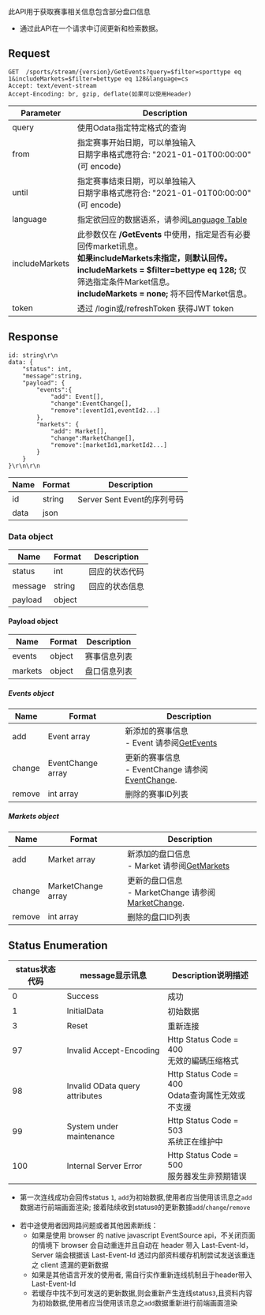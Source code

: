 ﻿此API用于获取赛事相关信息包含部分盘口信息
* 通过此API在一个请求中订阅更新和检索数据。

## Request
```http request
GET  /sports/stream/{version}/GetEvents?query=$filter=sporttype eq 1&includeMarkets=$filter=bettype eq 128&language=cs
Accept: text/event-stream
Accept-Encoding: br, gzip, deflate(如果可以使用Header)
```

| Parameter | Description |
| ------ | ------ |
| query | 使用Odata指定特定格式的查询 |
| from | 指定赛事开始日期，可以单独输入<br>日期字串格式應符合: "2021-01-01T00:00:00"(可 encode) |
| until | 指定赛事结束日期，可以单独输入<br>日期字串格式應符合: "2021-01-01T00:00:00"(可 encode) |
| language | 指定欲回应的数据语系，请参阅[Language Table](/j33app2/sports/wiki/Language-Table) |
| includeMarkets | 此参数仅在 **/GetEvents** 中使用，指定是否有必要回传market讯息。<br>**如果includeMarkets未指定，则默认回传。** <br /> **includeMarkets = $filter=bettype eq 128;** 仅筛选指定条件Market信息。<br> **includeMarkets = none;** 将不回传Market信息。|
| token | 透过 /login或/refreshToken 获得JWT token |
## Response
```
id: string\r\n
data: {
    "status": int,
    "message":string,
    "payload": {
        "events":{
            "add": Event[],
            "change":EventChange[],
            "remove":[eventId1,eventId2...]
        },
        "markets": {
            "add": Market[],
            "change":MarketChange[],
            "remove":[marketId1,marketId2...]
        }   
    }
}\r\n\r\n
```
| Name| Format | Description |
| ------ | ------ | ------ |
|id|string|Server Sent Event的序列号码| 
|data|json||

### Data object
| Name| Format | Description |
| ------ | ------ | ------ |
|status|int|回应的状态代码|
|message|string|回应的状态信息|
|payload|object| |

#### Payload object
| Name| Format | Description |
| ------ | ------ | ------ |
|events|object|赛事信息列表|
|markets|object|盘口信息列表|

##### Events object
| Name| Format | Description |
| ------ | ------ | ------ |
|add|Event array|新添加的赛事信息<br>- Event 请参阅[GetEvents](/j33app2/sports/wiki/GetEvents)|
|change|EventChange array|更新的赛事信息<br>- EventChange 请参阅[EventChange](/j33app2/sports/wiki/SSE-EventChange-Information). |
|remove|int array|删除的赛事ID列表|

##### Markets object
| Name| Format | Description |
| ------ | ------ | ------ |
|add|Market array|新添加的盘口信息<br>- Market 请参阅[GetMarkets](/j33app2/sports/wiki/GetMarkets) |
|change|MarketChange array|更新的盘口信息<br>- MarketChange 请参阅[MarketChange](/j33app2/sports/wiki/SSE-MarketChange-Information).|
|remove|int array|删除的盘口ID列表|

## Status Enumeration
| status状态代码 | message显示讯息 | Description说明描述 | 
| ------ | ------ | ------ |
|0|Success|成功|
|1|InitialData|初始数据|
|3|Reset|重新连接|
|97|Invalid Accept-Encoding|Http Status Code = 400<br>无效的編碼压缩格式|
|98|Invalid OData query attributes|Http Status Code = 400<br>Odata查询属性无效或不支援|
|99|System under maintenance|Http Status Code = 503<br>系统正在维护中|
|100|Internal Server Error|Http Status Code = 500<br>服务器发生非预期错误|

* 第一次连线成功会回传status ```1```, ```add```为初始数据,使用者应当使用该讯息之```add```数据进行前端画面渲染; 接着陆续收到status```0```的更新數據```add```/```change```/```remove```
  <br><br>
* 若中途使用者因网路问题或者其他因素断线：
    * 如果是使用 browser 的 native javascript EventSource api，不关闭页面的情境下 browser 会自动重连并且自动在 header 带入 Last-Event-Id， Server 端会根据该 Last-Event-Id 透过内部资料缓存机制尝试发送该重连之 client 遗漏的更新数据
    * 如果是其他语言开发的使用者, 需自行实作重新连线机制且于header带入Last-Event-Id
    * 若缓存中找不到可发送的更新数据,则会重新产生连线status```3```,且资料内容为初始数据,使用者应当使用该讯息之```add```数据重新进行前端画面渲染
